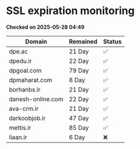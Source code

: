 # SSL expiration monitoring

**Checked on 2025-05-28 04:49**

| Domain | Remained | Status       |
|--------|----------|--------------|
| dpe.ac     | 21 Day   | ✅ |
| dpedu.ir     | 22 Day   | ✅ |
| dpgoal.com     | 79 Day   | ✅ |
| dpmaharat.com     | 8 Day   | ✅ |
| borhanbs.ir     | 21 Day   | ✅ |
| danesh-online.com     | 22 Day   | ✅ |
| ava-crm.ir     | 21 Day   | ✅ |
| darkoobjob.ir     | 47 Day   | ✅ |
| mettis.ir     | 85 Day   | ✅ |
| liaan.ir     | 6 Day   | ❌ |
